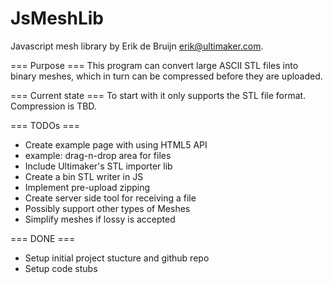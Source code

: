 JsMeshLib
=========

Javascript mesh library by Erik de Bruijn <erik@ultimaker.com>.

=== Purpose ===
This program can convert large ASCII STL files into binary meshes, which in turn can be compressed before they are uploaded.

=== Current state ===
To start with it only supports the STL file format. Compression is TBD.

=== TODOs ===
 - Create example page with using HTML5 API
 - example: drag-n-drop area for files
 - Include Ultimaker's STL importer lib
 - Create a bin STL writer in JS
 - Implement pre-upload zipping
 - Create server side tool for receiving a file
 - Possibly support other types of Meshes
 - Simplify meshes if lossy is accepted

=== DONE ===
 - Setup initial project stucture and github repo
 - Setup code stubs
